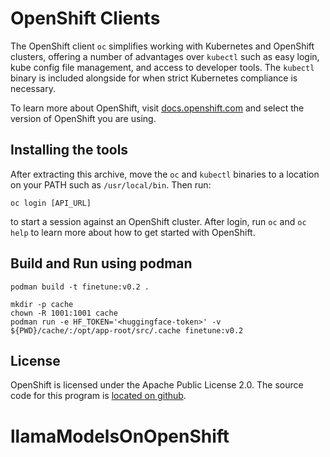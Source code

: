 # OpenShift Clients

The OpenShift client `oc` simplifies working with Kubernetes and OpenShift
clusters, offering a number of advantages over `kubectl` such as easy login,
kube config file management, and access to developer tools. The `kubectl`
binary is included alongside for when strict Kubernetes compliance is necessary.

To learn more about OpenShift, visit [docs.openshift.com](https://docs.openshift.com)
and select the version of OpenShift you are using.

## Installing the tools

After extracting this archive, move the `oc` and `kubectl` binaries
to a location on your PATH such as `/usr/local/bin`. Then run:

    oc login [API_URL]

to start a session against an OpenShift cluster. After login, run `oc` and
`oc help` to learn more about how to get started with OpenShift.

## Build and Run using podman
```
podman build -t finetune:v0.2 .

mkdir -p cache
chown -R 1001:1001 cache
podman run -e HF_TOKEN='<huggingface-token>' -v ${PWD}/cache/:/opt/app-root/src/.cache finetune:v0.2
```

## License

OpenShift is licensed under the Apache Public License 2.0. The source code for this
program is [located on github](https://github.com/openshift/oc).
# llamaModelsOnOpenShift
